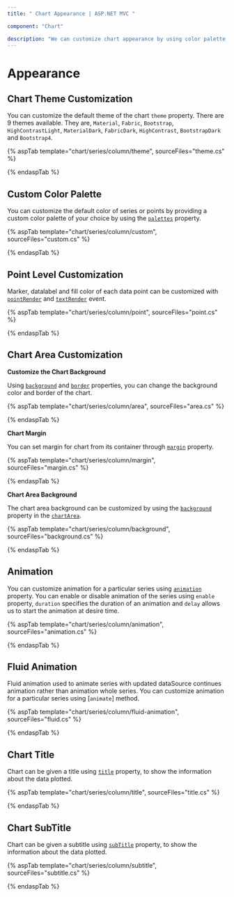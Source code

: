 ```yaml
---
title: " Chart Appearance | ASP.NET MVC "

component: "Chart"

description: "We can customize chart appearance by using color palette, point level customization, chart area cutomization, title and margin customizations."
---
```


# Appearance

## Chart Theme Customization

You can customize the default theme of the chart `theme` property. There are 9 themes available. They are,
`Material`, `Fabric`, `Bootstrap`, `HighContrastLight`, `MaterialDark`, `FabricDark`, `HighContrast`, `BootstrapDark` and `Bootstrap4`.

{% aspTab template="chart/series/column/theme", sourceFiles="theme.cs" %}

{% endaspTab %}

## Custom Color Palette

You can customize the default color of series or points by providing a custom color palette of your choice by
using the [`palettes`](https://help.syncfusion.com/cr/aspnetcore-js2/Syncfusion.EJ2.Charts.Chart.html#Syncfusion_EJ2_Charts_Chart_Palettes) property.

{% aspTab template="chart/series/column/custom", sourceFiles="custom.cs" %}

{% endaspTab %}

## Point Level Customization

Marker, datalabel and fill color of each data point can be customized with
[`pointRender`](https://help.syncfusion.com/cr/aspnetcore-js2/Syncfusion.EJ2.Charts.Chart.html#Syncfusion_EJ2_Charts_Chart_PointRender) and
[`textRender`](https://help.syncfusion.com/cr/aspnetcore-js2/Syncfusion.EJ2.Charts.Chart.html#Syncfusion_EJ2_Charts_Chart_TextRender) event.

{% aspTab template="chart/series/column/point", sourceFiles="point.cs" %}

{% endaspTab %}

<!-- markdownlint-disable MD036 -->

## Chart Area Customization

<!-- markdownlint-disable MD036 -->

**Customize the Chart Background**

<!-- markdownlint-disable MD013 -->
Using [`background`](https://help.syncfusion.com/cr/aspnetcore-js2/Syncfusion.EJ2.Charts.Chart.html#Syncfusion_EJ2_Charts_Chart_Background) and [`border`](https://help.syncfusion.com/cr/aspnetcore-js2/Syncfusion.EJ2.Charts.Chart.html#Syncfusion_EJ2_Charts_Chart_Border) properties, you can change the background color and border of the chart.

{% aspTab template="chart/series/column/area", sourceFiles="area.cs" %}

{% endaspTab %}

**Chart Margin**

You can set margin for chart from its container through [`margin`](https://help.syncfusion.com/cr/aspnetcore-js2/Syncfusion.EJ2.Charts.Chart.html#Syncfusion_EJ2_Charts_Chart_Margin) property.

{% aspTab template="chart/series/column/margin", sourceFiles="margin.cs" %}

{% endaspTab %}

**Chart Area Background**

The chart area background can be customized by using the [`background`](https://help.syncfusion.com/cr/aspnetcore-js2/Syncfusion.EJ2.Charts.ChartArea.html#Syncfusion_EJ2_Charts_ChartArea_Background)
property in the [`chartArea`](https://help.syncfusion.com/cr/aspnetcore-js2/Syncfusion.EJ2.Charts.Chart.html#Syncfusion_EJ2_Charts_Chart_ChartArea).

{% aspTab template="chart/series/column/background", sourceFiles="background.cs" %}

{% endaspTab %}

## Animation

You can customize animation for a particular series using [`animation`](https://help.syncfusion.com/cr/aspnetmvc-js2/Syncfusion.EJ2.Charts.ChartAnimation.html) property. You can enable or disable animation of the series using `enable` property, `duration` specifies the duration of an animation and `delay` allows us to start the animation at desire time.

{% aspTab template="chart/series/column/animation", sourceFiles="animation.cs" %}

{% endaspTab %}

## Fluid Animation

Fluid animation used to animate series with updated dataSource continues animation rather than animation whole series. You can customize animation for a particular series using [`animate`] method.

{% aspTab template="chart/series/column/fluid-animation", sourceFiles="fluid.cs" %}

{% endaspTab %}

## Chart Title

Chart can be given a title using [`title`](https://help.syncfusion.com/cr/aspnetcore-js2/Syncfusion.EJ2.Charts.Chart.html#Syncfusion_EJ2_Charts_Chart_Title) property, to show the information about the data plotted.

{% aspTab template="chart/series/column/title", sourceFiles="title.cs" %}

{% endaspTab %}

## Chart SubTitle

Chart can be given a subtitle using [`subTitle`](https://help.syncfusion.com/cr/aspnetcore-js2/Syncfusion.EJ2.Charts.Chart.html#Syncfusion_EJ2_Charts_Chart_SubTitle) property, to show the information about the data plotted.

{% aspTab template="chart/series/column/subtitle", sourceFiles="subtitle.cs" %}

{% endaspTab %}